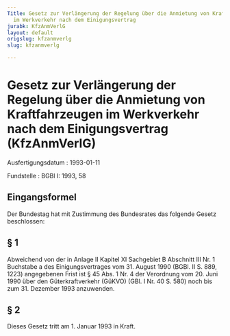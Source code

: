 ```yaml
---
Title: Gesetz zur Verlängerung der Regelung über die Anmietung von Kraftfahrzeugen
  im Werkverkehr nach dem Einigungsvertrag
jurabk: KfzAnmVerlG
layout: default
origslug: kfzanmverlg
slug: kfzanmverlg

---
```


# Gesetz zur Verlängerung der Regelung über die Anmietung von Kraftfahrzeugen im Werkverkehr nach dem Einigungsvertrag (KfzAnmVerlG)

Ausfertigungsdatum
:   1993-01-11

Fundstelle
:   BGBl I: 1993, 58



## Eingangsformel

Der Bundestag hat mit Zustimmung des Bundesrates das folgende Gesetz beschlossen:


## § 1

Abweichend von der in Anlage II Kapitel XI Sachgebiet B Abschnitt III Nr. 1 Buchstabe a des Einigungsvertrages vom 31. August 1990 (BGBl. II S. 889, 1223) angegebenen Frist ist § 45 Abs. 1 Nr. 4 der Verordnung vom 20. Juni 1990 über den Güterkraftverkehr (GüKVO) (GBl. I Nr. 40 S. 580) noch bis zum 31. Dezember 1993 anzuwenden.


## § 2

Dieses Gesetz tritt am 1. Januar 1993 in Kraft.

